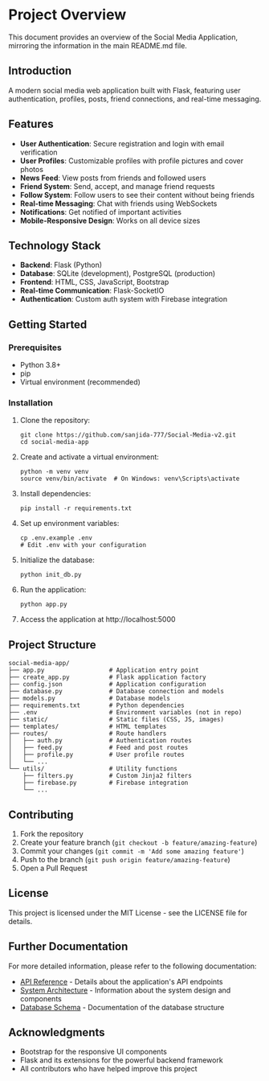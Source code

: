 # Project Overview

This document provides an overview of the Social Media Application, mirroring the information in the main README.md file.

## Introduction

A modern social media web application built with Flask, featuring user authentication, profiles, posts, friend connections, and real-time messaging.

## Features

- **User Authentication**: Secure registration and login with email verification
- **User Profiles**: Customizable profiles with profile pictures and cover photos
- **News Feed**: View posts from friends and followed users
- **Friend System**: Send, accept, and manage friend requests
- **Follow System**: Follow users to see their content without being friends
- **Real-time Messaging**: Chat with friends using WebSockets
- **Notifications**: Get notified of important activities
- **Mobile-Responsive Design**: Works on all device sizes

## Technology Stack

- **Backend**: Flask (Python)
- **Database**: SQLite (development), PostgreSQL (production)
- **Frontend**: HTML, CSS, JavaScript, Bootstrap
- **Real-time Communication**: Flask-SocketIO
- **Authentication**: Custom auth system with Firebase integration

## Getting Started

### Prerequisites

- Python 3.8+
- pip
- Virtual environment (recommended)

### Installation

1. Clone the repository:
   ```
   git clone https://github.com/sanjida-777/Social-Media-v2.git
   cd social-media-app
   ```

2. Create and activate a virtual environment:
   ```
   python -m venv venv
   source venv/bin/activate  # On Windows: venv\Scripts\activate
   ```

3. Install dependencies:
   ```
   pip install -r requirements.txt
   ```

4. Set up environment variables:
   ```
   cp .env.example .env
   # Edit .env with your configuration
   ```

5. Initialize the database:
   ```
   python init_db.py
   ```

6. Run the application:
   ```
   python app.py
   ```

7. Access the application at http://localhost:5000

## Project Structure

```
social-media-app/
├── app.py                  # Application entry point
├── create_app.py           # Flask application factory
├── config.json             # Application configuration
├── database.py             # Database connection and models
├── models.py               # Database models
├── requirements.txt        # Python dependencies
├── .env                    # Environment variables (not in repo)
├── static/                 # Static files (CSS, JS, images)
├── templates/              # HTML templates
├── routes/                 # Route handlers
│   ├── auth.py             # Authentication routes
│   ├── feed.py             # Feed and post routes
│   ├── profile.py          # User profile routes
│   └── ...
└── utils/                  # Utility functions
    ├── filters.py          # Custom Jinja2 filters
    ├── firebase.py         # Firebase integration
    └── ...
```

## Contributing

1. Fork the repository
2. Create your feature branch (`git checkout -b feature/amazing-feature`)
3. Commit your changes (`git commit -m 'Add some amazing feature'`)
4. Push to the branch (`git push origin feature/amazing-feature`)
5. Open a Pull Request

## License

This project is licensed under the MIT License - see the LICENSE file for details.

## Further Documentation

For more detailed information, please refer to the following documentation:

- [API Reference](api.md) - Details about the application's API endpoints
- [System Architecture](architecture.md) - Information about the system design and components
- [Database Schema](database_schema.md) - Documentation of the database structure

## Acknowledgments

- Bootstrap for the responsive UI components
- Flask and its extensions for the powerful backend framework
- All contributors who have helped improve this project
